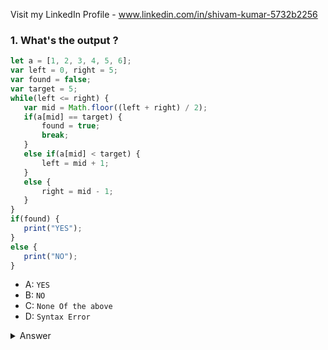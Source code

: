 <!-- In this file ihv'e given some of the best avanced JS questions with their solutions and their description -->

Visit my LinkedIn Profile - www.linkedin.com/in/shivam-kumar-5732b2256


### 1. What's the output ? 
```javascript
let a = [1, 2, 3, 4, 5, 6];
var left = 0, right = 5;
var found = false;
var target = 5;
while(left <= right) {
   var mid = Math.floor((left + right) / 2);
   if(a[mid] == target) {
       found = true;
       break;
   }
   else if(a[mid] < target) {
       left = mid + 1;
   }
   else {
       right = mid - 1;
   }
}
if(found) {
   print("YES");
}
else {
   print("NO");
}
```

- A: `YES`
- B: `NO`
- C: `None Of the above`
- D: `Syntax Error`

<details><summary><a>Answer<a></summary>
<p>

#### Answer: A

The above code performs binary search to search for the target element of 5 in the given array. If it is found, it prints YES else NO.
<p>

### 2. What's the output ? 
```javascript
let s = "00000001111111";
let l = 0, r = s.length - 1, ans = -1;
while(l <= r) {
   var mid = Math.floor((l + r) / 2);
   if(s[mid] == '1') {
       ans = mid;
       r = mid - 1;
   }
   else {
       l = mid + 1;
   }
}
print(ans);
```
- A: `8`
- B: `7`
- C: `0`
- D: `1`

<details><summary><b>Answer<b></summary>
<p>

#### Answer: B

This code snippet shows one of the many applications of the binary search algorithm in Javascript. Here, we are binary searching for the index of the first occurrence of the character ‘1’ in the given string. When we get the character ‘1’ at the mid index, we store it as the answer and move to the left half which will have the first index of ‘1’ if it occurs. Else we move to the right half. So, the answer will be 7 (0-based indexing).
